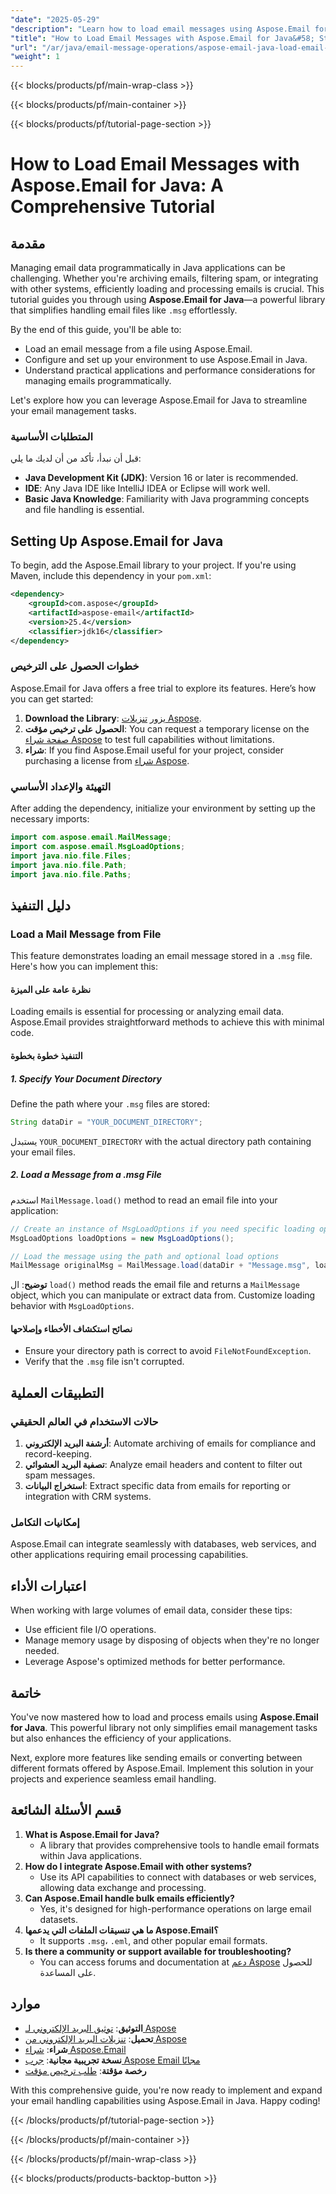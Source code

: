 ```yaml
---
"date": "2025-05-29"
"description": "Learn how to load email messages using Aspose.Email for Java. This comprehensive guide covers setup, loading emails, and practical applications."
"title": "How to Load Email Messages with Aspose.Email for Java&#58; Step-by-Step Guide"
"url": "/ar/java/email-message-operations/aspose-email-java-load-email-tutorial/"
"weight": 1
---
```


{{< blocks/products/pf/main-wrap-class >}}

{{< blocks/products/pf/main-container >}}

{{< blocks/products/pf/tutorial-page-section >}}
# How to Load Email Messages with Aspose.Email for Java: A Comprehensive Tutorial

## مقدمة

Managing email data programmatically in Java applications can be challenging. Whether you're archiving emails, filtering spam, or integrating with other systems, efficiently loading and processing emails is crucial. This tutorial guides you through using **Aspose.Email for Java**—a powerful library that simplifies handling email files like `.msg` effortlessly.

By the end of this guide, you'll be able to:
- Load an email message from a file using Aspose.Email.
- Configure and set up your environment to use Aspose.Email in Java.
- Understand practical applications and performance considerations for managing emails programmatically.

Let's explore how you can leverage Aspose.Email for Java to streamline your email management tasks.

### المتطلبات الأساسية

قبل أن نبدأ، تأكد من أن لديك ما يلي:
- **Java Development Kit (JDK)**: Version 16 or later is recommended.
- **IDE**: Any Java IDE like IntelliJ IDEA or Eclipse will work well.
- **Basic Java Knowledge**: Familiarity with Java programming concepts and file handling is essential.

## Setting Up Aspose.Email for Java

To begin, add the Aspose.Email library to your project. If you're using Maven, include this dependency in your `pom.xml`:

```xml
<dependency>
    <groupId>com.aspose</groupId>
    <artifactId>aspose-email</artifactId>
    <version>25.4</version>
    <classifier>jdk16</classifier>
</dependency>
```

### خطوات الحصول على الترخيص

Aspose.Email for Java offers a free trial to explore its features. Here’s how you can get started:
1. **Download the Library**: يزور [تنزيلات Aspose](https://releases.aspose.com/email/java/).
2. **الحصول على ترخيص مؤقت**: You can request a temporary license on the [صفحة شراء Aspose](https://purchase.aspose.com/temporary-license/) to test full capabilities without limitations.
3. **شراء**: If you find Aspose.Email useful for your project, consider purchasing a license from [شراء Aspose](https://purchase.aspose.com/buy).

### التهيئة والإعداد الأساسي

After adding the dependency, initialize your environment by setting up the necessary imports:

```java
import com.aspose.email.MailMessage;
import com.aspose.email.MsgLoadOptions;
import java.nio.file.Files;
import java.nio.file.Path;
import java.nio.file.Paths;
```

## دليل التنفيذ

### Load a Mail Message from File

This feature demonstrates loading an email message stored in a `.msg` file. Here's how you can implement this:

#### نظرة عامة على الميزة

Loading emails is essential for processing or analyzing email data. Aspose.Email provides straightforward methods to achieve this with minimal code.

#### التنفيذ خطوة بخطوة

##### 1. Specify Your Document Directory

Define the path where your `.msg` files are stored:

```java
String dataDir = "YOUR_DOCUMENT_DIRECTORY";
```

يستبدل `YOUR_DOCUMENT_DIRECTORY` with the actual directory path containing your email files.

##### 2. Load a Message from a .msg File

استخدم `MailMessage.load()` method to read an email file into your application:

```java
// Create an instance of MsgLoadOptions if you need specific loading options
MsgLoadOptions loadOptions = new MsgLoadOptions();

// Load the message using the path and optional load options
MailMessage originalMsg = MailMessage.load(dataDir + "Message.msg", loadOptions);
```

**توضيح**: ال `load()` method reads the email file and returns a `MailMessage` object, which you can manipulate or extract data from. Customize loading behavior with `MsgLoadOptions`.

#### نصائح استكشاف الأخطاء وإصلاحها

- Ensure your directory path is correct to avoid `FileNotFoundException`.
- Verify that the `.msg` file isn't corrupted.

## التطبيقات العملية

### حالات الاستخدام في العالم الحقيقي

1. **أرشفة البريد الإلكتروني**: Automate archiving of emails for compliance and record-keeping.
2. **تصفية البريد العشوائي**: Analyze email headers and content to filter out spam messages.
3. **استخراج البيانات**: Extract specific data from emails for reporting or integration with CRM systems.

### إمكانيات التكامل

Aspose.Email can integrate seamlessly with databases, web services, and other applications requiring email processing capabilities.

## اعتبارات الأداء

When working with large volumes of email data, consider these tips:
- Use efficient file I/O operations.
- Manage memory usage by disposing of objects when they're no longer needed.
- Leverage Aspose's optimized methods for better performance.

## خاتمة

You've now mastered how to load and process emails using **Aspose.Email for Java**. This powerful library not only simplifies email management tasks but also enhances the efficiency of your applications. 

Next, explore more features like sending emails or converting between different formats offered by Aspose.Email. Implement this solution in your projects and experience seamless email handling.

## قسم الأسئلة الشائعة

1. **What is Aspose.Email for Java?**
   - A library that provides comprehensive tools to handle email formats within Java applications.
2. **How do I integrate Aspose.Email with other systems?**
   - Use its API capabilities to connect with databases or web services, allowing data exchange and processing.
3. **Can Aspose.Email handle bulk emails efficiently?**
   - Yes, it's designed for high-performance operations on large email datasets.
4. **ما هي تنسيقات الملفات التي يدعمها Aspose.Email؟**
   - It supports `.msg`، `.eml`, and other popular email formats.
5. **Is there a community or support available for troubleshooting?**
   - You can access forums and documentation at [دعم Aspose](https://forum.aspose.com/c/email/10) للحصول على المساعدة.

## موارد
- **التوثيق**: [توثيق البريد الإلكتروني لـ Aspose](https://reference.aspose.com/email/java/)
- **تحميل**: [تنزيلات البريد الإلكتروني من Aspose](https://releases.aspose.com/email/java/)
- **شراء**: [شراء Aspose.Email](https://purchase.aspose.com/buy)
- **نسخة تجريبية مجانية**: [جرب Aspose Email مجانًا](https://releases.aspose.com/email/java/)
- **رخصة مؤقتة**: [طلب ترخيص مؤقت](https://purchase.aspose.com/temporary-license/)

With this comprehensive guide, you're now ready to implement and expand your email handling capabilities using Aspose.Email in Java. Happy coding!

{{< /blocks/products/pf/tutorial-page-section >}}

{{< /blocks/products/pf/main-container >}}

{{< /blocks/products/pf/main-wrap-class >}}

{{< blocks/products/products-backtop-button >}}